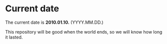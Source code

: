# Current date

The current date is **2010.01.10.** (YYYY.MM.DD.)

This repository will be good when the world ends, so we will know how long it lasted.